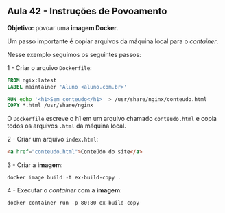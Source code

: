 ## Aula 42 - Instruções de Povoamento

**Objetivo:** povoar uma **imagem Docker**.

Um passo importante é copiar arquivos da máquina local para o *container*.

Nesse exemplo seguimos os seguintes passos:

1 - Criar o arquivo `Dockerfile`:

```Dockerfile
FROM ngix:latest
LABEL maintainer 'Aluno <aluno.com.br>'

RUN echo '<h1>Sem conteudo</h1>' > /usr/share/nginx/conteudo.html
COPY *.html /usr/share/nginx
```

O `Dockerfile` escreve o h1 em um arquivo chamado `conteudo.html` e copia todos os arquivos `.html` da máquina local.

2 - Criar um arquivo `index.html`:

```html
<a href="conteudo.html">Conteúdo do site</a>
```

3 - Criar a **imagem**:

```shell
docker image build -t ex-build-copy .
```

4 - Executar o *container* com a **imagem**:

```shell
docker container run -p 80:80 ex-build-copy
```
